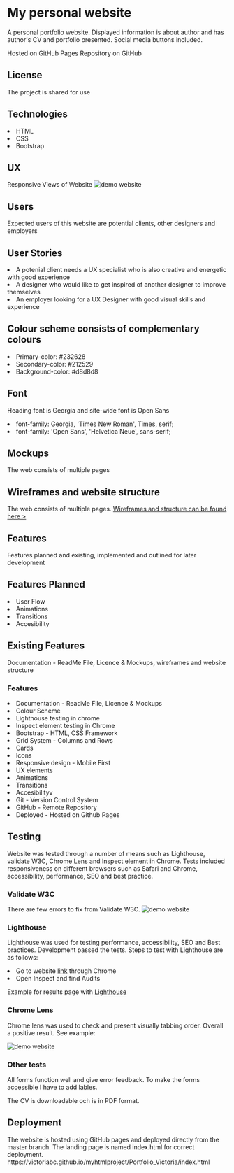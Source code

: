 <h1>My personal website</h1>
A personal portfolio website. Displayed information is about author and has author's CV and portfolio presented. Social media buttons included.

Hosted on GitHub Pages Repository on GitHub

<h2>License</h2>
The project is shared for use

<h2>Technologies</h2>
<li>HTML</li>
<li>CSS</li>
<li>Bootstrap</li>

<h2>UX</h2>
Responsive Views of Website
<img src="https://victoriabc.github.io/myhtmlproject/Portfolio_Victoria/assets/images/Demo_website.png" alt="demo website" title="Desktop Demo" style="max-width:100%;">

<h2>Users</h2>
Expected users of this website are potential clients, other designers and employers

<h2>User Stories</h2>
<li>A potenial client needs a UX specialist who is also creative and energetic with good experience</li>
<li>A designer who would like to get inspired of another designer to improve themselves</li>
<li>An employer looking for a UX Designer with good visual skills and experience</li>

<h2>Colour scheme consists of complementary colours</h2>
<li>Primary-color: #232628</li>
<li>Secondary-color: #212529</li>
<li>Background-color: #d8d8d8</li>

<h2>Font</h2>
<p>Heading font is Georgia and site-wide font is Open Sans</p>
<li>font-family: Georgia, 'Times New Roman', Times, serif;</li>
<li>font-family: 'Open Sans', 'Helvetica Neue', sans-serif;</li>

<h2>Mockups</h2>
The web consists of multiple pages

<h2>Wireframes and website structure</h2>
The web consists of multiple pages. 
<a href="https://github.com/VictoriaBC/myhtmlproject/blob/master/Wireframes_Website_structure.pdf">Wireframes and structure can be found here > <a>

<h2>Features</h2>
Features planned and existing, implemented and outlined for later development

<h2>Features Planned</h2>
<li>User Flow</li>
<li>Animations</li>
<li>Transitions</li>
<li>Accesibility</li>

<h2>Existing Features</h2>
Documentation - ReadMe File, Licence & Mockups, wireframes and website structure
<h3>Features</h3>
<li>Documentation - ReadMe File, Licence & Mockups</li>
<li>Colour Scheme</li>
<li>Lighthouse testing in chrome</li>
<li>Inspect element testing in Chrome</li>
<li>Bootstrap - HTML, CSS Framework</li>
<li>Grid System - Columns and Rows</li>
<li>Cards</li>
<li>Icons</li>
<li>Responsive design - Mobile First</li>
<li>UX elements</li>
<li>Animations</li>
<li>Transitions</li>
<li>Accesibilityv
<li>Git - Version Control System</li>
<li>GitHub - Remote Repository</li>
<li>Deployed - Hosted on Github Pages</li>

<h2>Testing</h2>
Website was tested through a number of means such as Lighthouse, validate W3C, Chrome Lens and Inspect element in Chrome. Tests included responsiveness on different browsers such as Safari and Chrome, accessibility, performance, SEO and best practice.

<h3>Validate W3C</h3>
There are few errors to fix from Validate W3C.
<img src="https://victoriabc.github.io/myhtmlproject/Screen Shot 2019-12-10 at 19.56.01.png" alt="demo website" title="Desktop Demo" style="max-width:100%;">

<h3>Lighthouse</h3>
<p>Lighthouse was used for testing performance, accessibility, SEO and Best practices. Development passed the tests. Steps to test with Lighthouse are as follows:</p>
<li>Go to website <a href="https://victoriabc.github.io/myhtmlproject/Portfolio_Victoria/index.html">link</a> through Chrome</li>
<li>Open Inspect and find Audits</li>
<p>Example for results page with <a href="https://github.com/VictoriaBC/myhtmlproject/blob/master/victoriabc.github.io-20191210T173217.html">Lighthouse</a></p> 
<h3>Chrome Lens</h3>
<p>Chrome lens was used to check and present visually tabbing order. Overall a positive result. See example:</p>
<img src="https://victoriabc.github.io/myhtmlproject/Screen Shot 2019-12-10 at 17.47.55.png" alt="demo website" title="Desktop Demo" style="max-width:100%;">

<h3>Other tests</h3>
<p>All forms function well and give error feedback. To make the forms accessible I have to add lables.</p>
<p>The CV is downloadable och is in PDF format.</p>

<h2>Deployment</h2>
The website is hosted using GitHub pages and deployed directly from the master branch. The landing page is named index.html for correct deployment. https://victoriabc.github.io/myhtmlproject/Portfolio_Victoria/index.html
